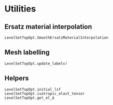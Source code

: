 # Utilities

## Ersatz material interpolation
```@docs
LevelSetTopOpt.SmoothErsatzMaterialInterpolation
```

## Mesh labelling
```@docs
LevelSetTopOpt.update_labels!
```

## Helpers

```@docs
LevelSetTopOpt.initial_lsf
LevelSetTopOpt.isotropic_elast_tensor
LevelSetTopOpt.get_el_Δ
```